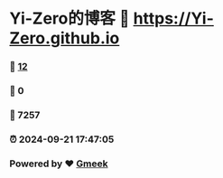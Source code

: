 # Yi-Zero的博客 :link: https://Yi-Zero.github.io 
### :page_facing_up: [12](https://Yi-Zero.github.io/tag.html) 
### :speech_balloon: 0 
### :hibiscus: 7257 
### :alarm_clock: 2024-09-21 17:47:05 
### Powered by :heart: [Gmeek](https://github.com/Meekdai/Gmeek)
